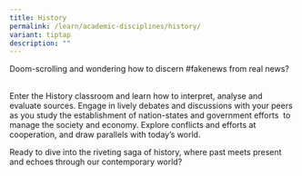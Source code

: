 ```yaml
---
title: History
permalink: /learn/academic-disciplines/history/
variant: tiptap
description: ""
---
```

<p>Doom-scrolling and wondering how to discern #fakenews from real news?</p><p><br>Enter the History classroom and learn how to interpret, analyse and evaluate sources. Engage in lively debates and discussions with your peers as you study the establishment of nation-states and government efforts&nbsp; to manage the society and economy. Explore conflicts and efforts at cooperation, and draw parallels with today’s world.</p><p></p><p>Ready to dive into the riveting saga of history, where past meets present and echoes through our contemporary world?</p>